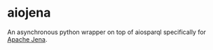 # aiojena

An asynchronous python wrapper on top of aiosparql specifically for [Apache Jena](https://jena.apache.org/).
